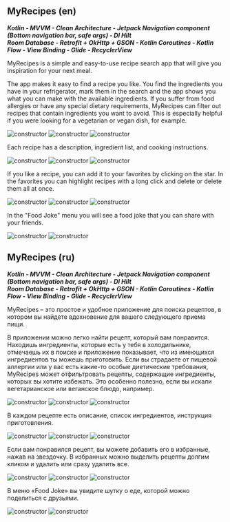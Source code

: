 ## MyRecipes (en)

___Kotlin  -  MVVM  -  Clean Architecture  -  Jetpack Navigation component (Bottom navigation bar, safe args) -  DI Hilt___   
___Room Database - Retrofit + OkHttp + GSON -  Kotlin Coroutines  -  Kotlin Flow   -  View Binding  -  Glide  -  RecyclerView___

MyRecipes is a simple and easy-to-use recipe search app that will give you inspiration for your next meal. 

The app makes it easy to find a recipe you like. You find the ingredients you have in your refrigerator, mark them in the search and the app shows you what you can make with the available ingredients. If you suffer from food allergies or have any special dietary requirements, MyRecipes can filter out recipes that contain ingredients you want to avoid. This is especially helpful if you were looking for a vegetarian or vegan dish, for example.


![constructor](screenshots/recipes_screen.jpg) ![constructor](screenshots/recipes_search.jpg) ![constructor](screenshots/recipes_filter.jpg)


Each recipe has a description, ingredient list, and cooking instructions.


![constructor](screenshots/details_screen.jpg) ![constructor](screenshots/details_ingredients.jpg) ![constructor](screenshots/details_instructions.jpg)



If you like a recipe, you can add it to your favorites by clicking on the star. In the favorites you can highlight recipes with a long click and delete or delete them all at once.


![constructor](screenshots/details_add_favorites.jpg) ![constructor](screenshots/favorites_selected.jpg) ![constructor](screenshots/favorites_deleteAll.jpg)


In the "Food Joke" menu you will see a food joke that you can share with your friends.


![constructor](screenshots/food_joke.jpg) ![constructor](screenshots/food_joke_share.jpg) 

## MyRecipes (ru)

___Kotlin  -  MVVM  -  Clean Architecture  -  Jetpack Navigation component (Bottom navigation bar, safe args) -  DI Hilt___   
___Room Database - Retrofit + OkHttp + GSON -  Kotlin Coroutines  -  Kotlin Flow   -  View Binding  -  Glide  -  RecyclerView___

MyRecipes – это простое и удобное приложение для поиска рецептов, в котором вы найдете вдохновение для вашего следующего приема пищи. 

В приложении можно легко найти рецепт, который вам понравится. Находишь ингредиенты, которые есть у тебя в холодильнике, отмечаешь их в поиске и приложение показывает, что из имеющихся ингредиентов ты можешь приготовить. Если вы страдаете от пищевой аллергии или у вас есть какие-то особые диетические требования, MyRecipes может отфильтровать рецепты, содержащие ингредиенты, которых вы хотите избежать. Это особенно полезно, если вы искали вегетарианское или веганское блюдо, например.


![constructor](screenshots/recipes_screen.jpg) ![constructor](screenshots/recipes_search.jpg) ![constructor](screenshots/recipes_filter.jpg)


В каждом рецепте есть описание, список ингредиентов, инструкция приготовления.


![constructor](screenshots/details_screen.jpg) ![constructor](screenshots/details_ingredients.jpg) ![constructor](screenshots/details_instructions.jpg)



Если вам понравился рецепт, вы можете добавить его в избранные, нажав на звездочку. В избранных можно выделить рецепты долгим кликом и удалить или сразу удалить все.


![constructor](screenshots/details_add_favorites.jpg) ![constructor](screenshots/favorites_selected.jpg) ![constructor](screenshots/favorites_deleteAll.jpg)


В меню «Food Joke» вы увидите шутку о еде, которой можно поделиться с друзьями.


![constructor](screenshots/food_joke.jpg) ![constructor](screenshots/food_joke_share.jpg)

